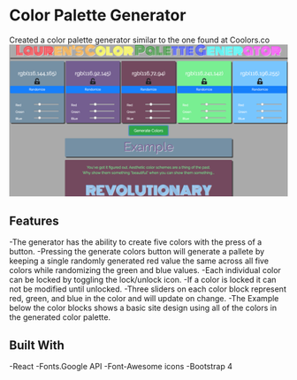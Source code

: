 # Color Palette Generator
Created a color palette generator similar to the one found at Coolors.co
![Lauren's Color Palette Generator](./home.png)
## Features
-The generator has the ability to create five colors with the press of a button.
    -Pressing the generate colors button will generate a pallete by keeping a single randomly generated red value the same across all five colors while randomizing the green and blue values.
-Each individual color can be locked by toggling the lock/unlock icon.
    -If a color is locked it can not be modified until unlocked.
-Three sliders on each color block represent red, green, and blue in the color and will update on change.
-The Example below the color blocks shows a basic site design using all of the colors in the generated color palette.
## Built With
-React
-Fonts.Google API
-Font-Awesome icons
-Bootstrap 4
